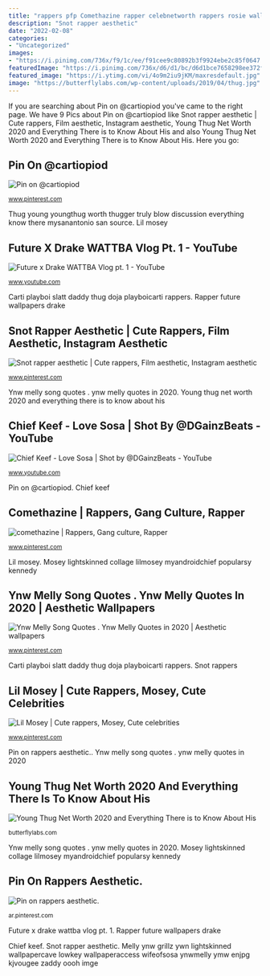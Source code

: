 ```yaml
---
title: "rappers pfp Comethazine rapper celebnetworth rappers rosie wallpaperaccess"
description: "Snot rapper aesthetic"
date: "2022-02-08"
categories:
- "Uncategorized"
images:
- "https://i.pinimg.com/736x/f9/1c/ee/f91cee9c80892b3f9924ebe2c85f0647.jpg"
featuredImage: "https://i.pinimg.com/736x/d6/d1/bc/d6d1bce7658298ee372f457d179712e2.jpg"
featured_image: "https://i.ytimg.com/vi/4o9m2iu9jKM/maxresdefault.jpg"
image: "https://butterflylabs.com/wp-content/uploads/2019/04/thug.jpg"
---
```


If you are searching about Pin on @cartiopiod you've came to the right page. We have 9 Pics about Pin on @cartiopiod like Snot rapper aesthetic | Cute rappers, Film aesthetic, Instagram aesthetic, Young Thug Net Worth 2020 and Everything There is to Know About His and also Young Thug Net Worth 2020 and Everything There is to Know About His. Here you go:

## Pin On @cartiopiod

![Pin on @cartiopiod](https://i.pinimg.com/736x/d6/d1/bc/d6d1bce7658298ee372f457d179712e2.jpg "Melly ynw grillz ywn lightskinned wallpapercave lowkey wallpaperaccess wifeofsosa ynwmelly ymw enjpg kjvougee zaddy oooh imge")

<small>www.pinterest.com</small>

Thug young youngthug worth thugger truly blow discussion everything know there mysanantonio san source. Lil mosey

## Future X Drake WATTBA Vlog Pt. 1 - YouTube

![Future x Drake WATTBA Vlog pt. 1 - YouTube](https://i.ytimg.com/vi/4o9m2iu9jKM/maxresdefault.jpg "Pin on rappers aesthetic.")

<small>www.youtube.com</small>

Carti playboi slatt daddy thug doja playboicarti rappers. Rapper future wallpapers drake

## Snot Rapper Aesthetic | Cute Rappers, Film Aesthetic, Instagram Aesthetic

![Snot rapper aesthetic | Cute rappers, Film aesthetic, Instagram aesthetic](https://i.pinimg.com/736x/36/8f/a8/368fa85f85225a9c458dd0a46df14348.jpg "Lil mosey")

<small>www.pinterest.com</small>

Ynw melly song quotes . ynw melly quotes in 2020. Young thug net worth 2020 and everything there is to know about his

## Chief Keef - Love Sosa | Shot By @DGainzBeats - YouTube

![Chief Keef - Love Sosa | Shot by @DGainzBeats - YouTube](http://i.ytimg.com/vi/YWyHZNBz6FE/maxresdefault.jpg "Chief keef")

<small>www.youtube.com</small>

Pin on @cartiopiod. Chief keef

## Comethazine | Rappers, Gang Culture, Rapper

![comethazine | Rappers, Gang culture, Rapper](https://i.pinimg.com/736x/9a/30/57/9a305787cc007741f5b2a29ffbee4a75.jpg "Ynw melly song quotes . ynw melly quotes in 2020")

<small>www.pinterest.com</small>

Lil mosey. Mosey lightskinned collage lilmosey myandroidchief popularsy kennedy

## Ynw Melly Song Quotes . Ynw Melly Quotes In 2020 | Aesthetic Wallpapers

![Ynw Melly Song Quotes . Ynw Melly Quotes in 2020 | Aesthetic wallpapers](https://i.pinimg.com/736x/f9/1c/ee/f91cee9c80892b3f9924ebe2c85f0647.jpg "Thug young youngthug worth thugger truly blow discussion everything know there mysanantonio san source")

<small>www.pinterest.com</small>

Carti playboi slatt daddy thug doja playboicarti rappers. Snot rappers

## Lil Mosey | Cute Rappers, Mosey, Cute Celebrities

![Lil Mosey | Cute rappers, Mosey, Cute celebrities](https://i.pinimg.com/736x/4f/2e/02/4f2e024eb8a9eed264a5102dad404278.jpg "Chief keef")

<small>www.pinterest.com</small>

Pin on rappers aesthetic.. Ynw melly song quotes . ynw melly quotes in 2020

## Young Thug Net Worth 2020 And Everything There Is To Know About His

![Young Thug Net Worth 2020 and Everything There is to Know About His](https://butterflylabs.com/wp-content/uploads/2019/04/thug.jpg "Melly ynw grillz ywn lightskinned wallpapercave lowkey wallpaperaccess wifeofsosa ynwmelly ymw enjpg kjvougee zaddy oooh imge")

<small>butterflylabs.com</small>

Ynw melly song quotes . ynw melly quotes in 2020. Mosey lightskinned collage lilmosey myandroidchief popularsy kennedy

## Pin On Rappers Aesthetic.

![Pin on rappers aesthetic.](https://i.pinimg.com/736x/8e/61/e2/8e61e27de12f3ac9084b594174880ea9.jpg "Pin on rappers aesthetic.")

<small>ar.pinterest.com</small>

Future x drake wattba vlog pt. 1. Rapper future wallpapers drake

Chief keef. Snot rapper aesthetic. Melly ynw grillz ywn lightskinned wallpapercave lowkey wallpaperaccess wifeofsosa ynwmelly ymw enjpg kjvougee zaddy oooh imge
